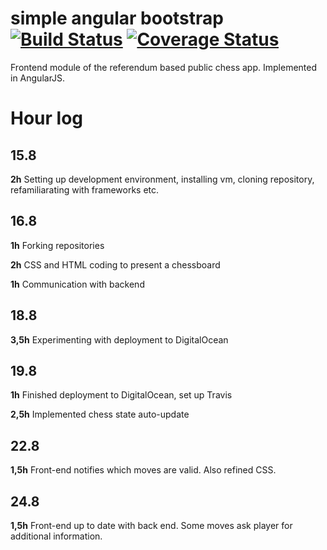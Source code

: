 # simple angular bootstrap [![Build Status](https://travis-ci.org/FeisEater/twitch-plays-chess-frontend.svg?branch=master)](https://travis-ci.org/FeisEater/twitch-plays-chess-frontend) [![Coverage Status](https://coveralls.io/repos/github/FeisEater/twitch-plays-chess-frontend/badge.svg?branch=master)](https://coveralls.io/github/FeisEater/twitch-plays-chess-frontend?branch=master)
Frontend module of the referendum based public chess app. Implemented in AngularJS.

# Hour log

## 15.8

**2h** Setting up development environment, installing vm, cloning repository, refamiliarating with frameworks etc.

## 16.8

**1h** Forking repositories

**2h** CSS and HTML coding to present a chessboard

**1h** Communication with backend

## 18.8

**3,5h** Experimenting with deployment to DigitalOcean

## 19.8

**1h** Finished deployment to DigitalOcean, set up Travis

**2,5h** Implemented chess state auto-update

## 22.8

**1,5h** Front-end notifies which moves are valid. Also refined CSS.

## 24.8

**1,5h** Front-end up to date with back end. Some moves ask player for additional information.

